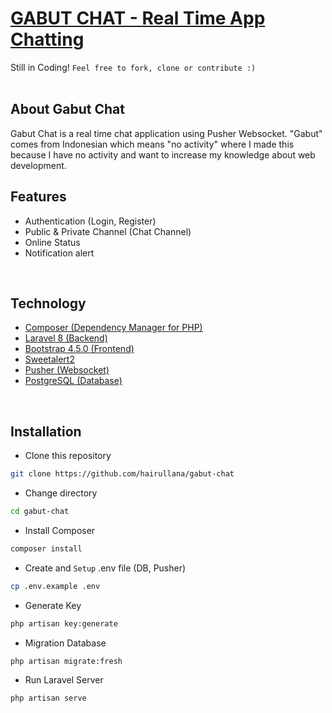 # <b><a href="http://github.com/hairullana/gabut-chat" target="_blank">GABUT CHAT - Real Time App Chatting</a></b>
Still in Coding! `Feel free to fork, clone or contribute :)`
<br>
<br>

## <b>About Gabut Chat</b>
Gabut Chat is a real time chat application using Pusher Websocket. "Gabut" comes from Indonesian which means "no activity" where I made this because I have no activity and want to increase my knowledge about web development.
<br>

## <b>Features</b>
- Authentication (Login, Register)
- Public & Private Channel (Chat Channel)
- Online Status
- Notification alert
<br>

## <b>Technology</b>
- <a href="https://getcomposer.org/">Composer (Dependency Manager for PHP)</a>
- <a href="https://laravel.com/">Laravel 8 (Backend)</a>
- <a href="https://getbootstrap.com/">Bootstrap 4.5.0 (Frontend)</a>
- <a href="https://sweetalert2.github.io/">Sweetalert2</a>
- <a href="https://pusher.com/">Pusher (Websocket)</a>
- <a href="https://www.postgresql.org/">PostgreSQL (Database)</a>
<br>

## <b>Installation</b>
- Clone this repository
```bash
git clone https://github.com/hairullana/gabut-chat
```
- Change directory
```bash
cd gabut-chat
```
- Install Composer
```bash
composer install
```
- Create and `Setup` .env file (DB, Pusher)
```bash
cp .env.example .env
```
- Generate Key
```bash
php artisan key:generate
```
- Migration Database
```bash
php artisan migrate:fresh
```
- Run Laravel Server
```bash
php artisan serve
```
